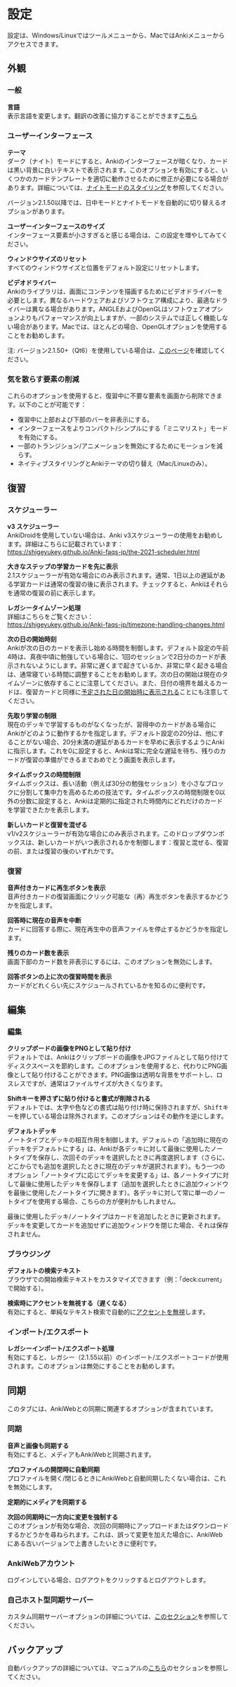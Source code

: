 # 設定

<!-- toc -->

設定は、Windows/Linuxではツールメニューから、MacではAnkiメニューからアクセスできます。

## 外観

### 一般

**言語**\
表示言語を変更します。翻訳の改善に協力することができます[こちら](https://translating.ankiweb.net/)

### ユーザーインターフェース

**テーマ**\
ダーク（ナイト）モードにすると、Ankiのインターフェースが暗くなり、カードは黒い背景に白いテキストで表示されます。このオプションを有効にすると、いくつかのカードテンプレートを適切に動作させるために修正が必要になる場合があります。詳細については、[ナイトモードのスタイリング](templates/styling.md#ナイトモード)を参照してください。

バージョン2.1.50以降では、日中モードとナイトモードを自動的に切り替えるオプションがあります。

**ユーザーインターフェースのサイズ**\
インターフェース要素が小さすぎると感じる場合は、この設定を増やしてみてください。

**ウィンドウサイズのリセット**\
すべてのウィンドウサイズと位置をデフォルト設定にリセットします。

**ビデオドライバー**\
Ankiのライブラリは、画面にコンテンツを描画するためにビデオドライバーを必要とします。異なるハードウェアおよびソフトウェア構成により、最適なドライバーは異なる場合があります。ANGLEおよびOpenGLはソフトウェアオプションよりもパフォーマンスが向上しますが、一部のシステムでは正しく機能しない場合があります。Macでは、ほとんどの場合、OpenGLオプションを使用することをお勧めします。

注: バージョン2.1.50+（Qt6）を使用している場合は、[このページ](./platform/windows/display-issues.md#qt6)を確認してください。

### 気を散らす要素の削減

これらのオプションを使用すると、復習中に不要な要素を画面から削除できます。以下のことが可能です：

- 復習中に上部および下部のバーを非表示にする。
- インターフェースをよりコンパクト/シンプルにする「ミニマリスト」モードを有効にする。
- 一部のトランジション/アニメーションを無効にするためにモーションを減らす。
- ネイティブスタイリングとAnkiテーマの切り替え（Mac/Linuxのみ）。

## 復習

### スケジューラー

**v3 スケジューラー**\
AnkiDroidを使用していない場合は、Anki v3スケジューラーの使用をお勧めします。詳細はこちらに記載されています：\
<https://shigeyukey.github.io/Anki-faqs-jp/the-2021-scheduler.html>

**大きなステップの学習カードを先に表示**\
2.1スケジューラーが有効な場合にのみ表示されます。通常、1日以上の遅延がある学習カードは通常の復習の後に表示されます。チェックすると、Ankiはそれらを通常の復習の前に表示します。

**レガシータイムゾーン処理**\
詳細はこちらをご覧ください：\
<https://shigeyukey.github.io/Anki-faqs-jp/timezone-handling-changes.html>

**次の日の開始時刻**\
Ankiが次の日のカードを表示し始める時間を制御します。デフォルト設定の午前4時は、真夜中頃に勉強している場合に、1回のセッションで2日分のカードが表示されないようにします。非常に遅くまで起きているか、非常に早く起きる場合は、通常寝ている時間に調整することをお勧めします。次の日の開始は現在のタイムゾーンに依存することに注意してください。また、日付の境界を越えるカードは、復習カードと同様に[予定された日の開始時に表示される](./deck-options.md#日付の境界)ことにも注意してください。

**先取り学習の制限**\
現在のデッキで学習するものがなくなったが、習得中のカードがある場合にAnkiがどのように動作するかを指定します。デフォルト設定の20分は、他にすることがない場合、20分未満の遅延があるカードを早めに表示するようにAnkiに指示します。これを0に設定すると、Ankiは常に完全な遅延を待ち、残りのカードが復習の準備ができるまでおめでとう画面を表示します。

**タイムボックスの時間制限**\
タイムボックスは、長い活動（例えば30分の勉強セッション）を小さなブロックに分割して集中力を高めるための技法です。タイムボックスの時間制限を0以外の分数に設定すると、Ankiは定期的に指定された時間内にどれだけのカードを学習できたかを表示します。

**新しいカードと復習を混ぜる**\
v1/v2スケジューラーが有効な場合にのみ表示されます。このドロップダウンボックスは、新しいカードがいつ表示されるかを制御します：復習と混ぜる、復習の前、または復習の後のいずれかです。

### 復習

**音声付きカードに再生ボタンを表示**\
音声付きカードの復習画面にクリック可能な（再）再生ボタンを表示するかどうかを指定します。

**回答時に現在の音声を中断**\
カードに回答する際に、現在再生中の音声ファイルを停止するかどうかを指定します。

**残りのカード数を表示**\
画面下部のカード数を非表示にするには、このオプションを無効にします。

**回答ボタンの上に次の復習時間を表示**\
カードがどれくらい先にスケジュールされているかを知るのに便利です。

## 編集

### 編集

**クリップボードの画像をPNGとして貼り付け**\
デフォルトでは、Ankiはクリップボードの画像をJPGファイルとして貼り付けてディスクスペースを節約します。このオプションを使用すると、代わりにPNG画像として貼り付けることができます。PNG画像は透明な背景をサポートし、ロスレスですが、通常はファイルサイズが大きくなります。

**Shiftキーを押さずに貼り付けると書式が削除される**\
デフォルトでは、太字や色などの書式は貼り付け時に保持されますが、<kbd>Shift</kbd>キーを押している場合は除外されます。このオプションはその動作を逆にします。

**デフォルトデッキ**\
ノートタイプとデッキの相互作用を制御します。デフォルトの「追加時に現在のデッキをデフォルトにする」は、Ankiが各デッキに対して最後に使用したノートタイプを保存し、次回そのデッキを選択したときに再度選択します（さらに、どこからでも追加を選択したときに現在のデッキが選択されます）。もう一つのオプション「ノートタイプに応じてデッキを変更する」は、各ノートタイプに対して最後に使用したデッキを保存します（追加を選択したときに追加ウィンドウを最後に使用したノートタイプに開きます）。各デッキに対して常に単一のノートタイプを使用する場合、こちらの方が便利かもしれません。

最後に使用したデッキ/ノートタイプはカードを追加したときに更新されます。デッキを変更してカードを追加せずに追加ウィンドウを閉じた場合、それは保存されません。

### ブラウジング

**デフォルトの検索テキスト**\
ブラウザでの開始検索テキストをカスタマイズできます（例：「deck:current」で開始する）。

**検索時にアクセントを無視する（遅くなる）**\
有効にすると、単純なテキスト検索で自動的に[アクセントを無視](./searching.md#アクセント-結合文字を無視する)します。

### インポート/エクスポート

**レガシーインポート/エクスポート処理**\
有効にすると、レガシー（2.1.55以前）のインポート/エクスポートコードが使用されます。このオプションは無効にすることをお勧めします。

## 同期

このタブには、AnkiWebとの同期に関連するオプションが含まれています。

### 同期

**音声と画像も同期する**\
有効にすると、メディアもAnkiWebと同期されます。

**プロファイルの開閉時に自動同期**\
プロファイルを開く/閉じるときにAnkiWebと自動同期したくない場合は、これを無効にします。

**定期的にメディアを同期する**

**次回の同期時に一方向に変更を強制する**\
このオプションが有効な場合、次回の同期時にアップロードまたはダウンロードするかどうかを尋ねられます。これは、誤って変更を加えた場合に、AnkiWebにある古いバージョンで上書きしたいときに便利です。

### AnkiWebアカウント

ログインしている場合、ログアウトをクリックするとログアウトします。

### 自己ホスト型同期サーバー

カスタム同期サーバーオプションの詳細については、[このセクション](./sync-server.md)を参照してください。

## バックアップ

自動バックアップの詳細については、マニュアルの[こちら](backups.md#自動バックアップ)のセクションを参照してください。
